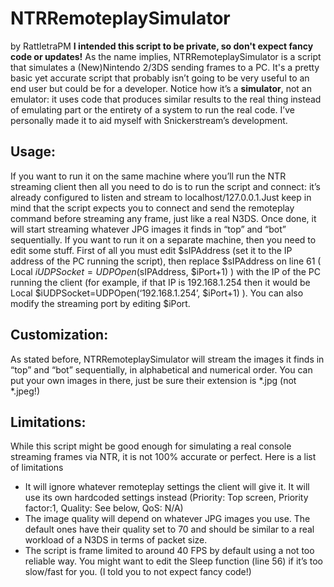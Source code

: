 # NTRRemoteplaySimulator
by RattletraPM
__I intended this script to be private, so don't expect fancy code or updates!__
As the name implies, NTRRemoteplaySimulator is a script that simulates a (New)Nintendo 2/3DS sending frames to a PC. It's a pretty basic yet accurate script that probably isn’t going to be very useful to an end user but could be for a developer. Notice how it’s a __simulator__, not an emulator: it uses code that produces similar results to the real thing instead of emulating part or the entirety of a system to run the real code.
I’ve personally made it to aid myself with Snickerstream’s development.
## Usage:
If you want to run it on the same machine where you’ll run the NTR streaming client then all you need to do is to run the script and connect: it’s already configured to listen and stream to localhost/127.0.0.1.Just keep in mind that the script expects you to connect and send the remoteplay command before streaming any frame, just like a real N3DS. Once done, it will start streaming whatever JPG images it finds in “top” and “bot” sequentially.
If you want to run it on a separate machine, then you need to edit some stuff. First of all you must edit $sIPAddress (set it to the IP address of the PC running the script), then replace $sIPAddress on line 61 ( Local $iUDPSocket=UDPOpen($sIPAddress, $iPort+1) ) with the IP of the PC running the client (for example, if that IP is 192.168.1.254 then it would be Local $iUDPSocket=UDPOpen(‘192.168.1.254’, $iPort+1) ).
You can also modify the streaming port by editing $iPort.
## Customization:
As stated before, NTRRemoteplaySimulator will stream the images it finds in “top” and “bot” sequentially, in alphabetical and numerical order. You can put your own images in there, just be sure their extension is *.jpg (not *.jpeg!)
## Limitations:
While this script might be good enough for simulating a real console streaming frames via NTR, it is not 100% accurate or perfect. Here is a list of limitations
* It will ignore whatever remoteplay settings the client will give it. It will use its own hardcoded settings instead (Priority: Top screen, Priority factor:1, Quality: See below, QoS: N/A)
* The image quality will depend on whatever JPG images you use. The default ones have their quality set to 70 and should be similar to a real workload of a N3DS in terms of packet size.
* The script is frame limited to around 40 FPS by default using a not too reliable way. You might want to edit the Sleep function (line 56) if it’s too slow/fast for you. (I told you to not expect fancy code!)
